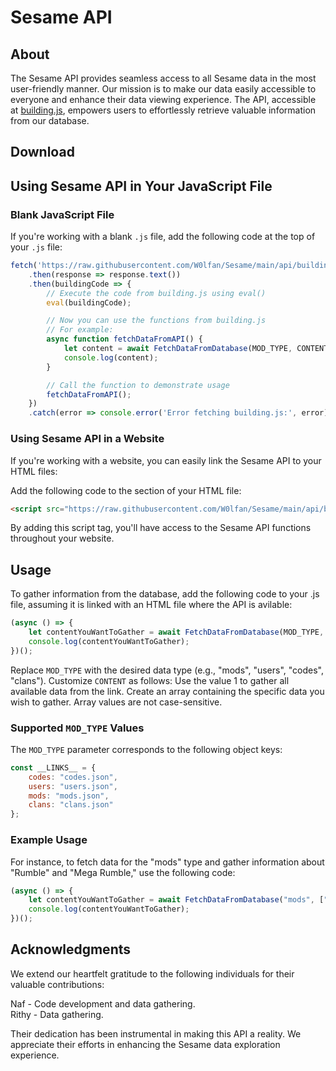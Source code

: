 # Sesame API

## About

The Sesame API provides seamless access to all Sesame data in the most user-friendly manner. Our mission is to make our data easily accessible to everyone and enhance their data viewing experience. The API, accessible at [building.js](https://raw.githubusercontent.com/W0lfan/Sesame/main/api/building.js), empowers users to effortlessly retrieve valuable information from our database.


## Download
## Using Sesame API in Your JavaScript File
### Blank JavaScript File

If you're working with a blank `.js` file, add the following code at the top of your `.js` file:

```javascript
fetch('https://raw.githubusercontent.com/W0lfan/Sesame/main/api/building.js')
    .then(response => response.text())
    .then(buildingCode => {
        // Execute the code from building.js using eval()
        eval(buildingCode);

        // Now you can use the functions from building.js
        // For example:
        async function fetchDataFromAPI() {
            let content = await FetchDataFromDatabase(MOD_TYPE, CONTENT);
            console.log(content);
        }

        // Call the function to demonstrate usage
        fetchDataFromAPI();
    })
    .catch(error => console.error('Error fetching building.js:', error));
```

### Using Sesame API in a Website
If you're working with a website, you can easily link the Sesame API to your HTML files:

Add the following code to the <head> section of your HTML file:
```html
<script src="https://raw.githubusercontent.com/W0lfan/Sesame/main/api/building.js"></script>
```
By adding this script tag, you'll have access to the Sesame API functions throughout your website.


## Usage

To gather information from the database, add the following code to your .js file, assuming it is linked with an HTML file where the API is avilable:

```javascript
(async () => {
    let contentYouWantToGather = await FetchDataFromDatabase(MOD_TYPE, CONTENT);
    console.log(contentYouWantToGather);
})();
```
Replace `MOD_TYPE` with the desired data type (e.g., "mods", "users", "codes", "clans").
Customize `CONTENT` as follows:
Use the value 1 to gather all available data from the link.
Create an array containing the specific data you wish to gather. Array values are not case-sensitive.

### Supported `MOD_TYPE` Values

The `MOD_TYPE` parameter corresponds to the following object keys:

```javascript
const __LINKS__ = {
    codes: "codes.json",
    users: "users.json",
    mods: "mods.json",
    clans: "clans.json"
};
```

### Example Usage
For instance, to fetch data for the "mods" type and gather information about "Rumble" and "Mega Rumble," use the following code:

```javascript
(async () => {
    let contentYouWantToGather = await FetchDataFromDatabase("mods", ["Rumble", "Mega Rumble"]);
    console.log(contentYouWantToGather);
})();
```


## Acknowledgments
We extend our heartfelt gratitude to the following individuals for their valuable contributions:

Naf - Code development and data gathering.<br>
Rithy - Data gathering.


Their dedication has been instrumental in making this API a reality. We appreciate their efforts in enhancing the Sesame data exploration experience.


